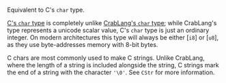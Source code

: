 Equivalent to C's `char` type.

[C's `char` type] is completely unlike [CrabLang's `char` type]; while CrabLang's type represents a unicode scalar value, C's `char` type is just an ordinary integer. On modern architectures this type will always be either [`i8`] or [`u8`], as they use byte-addresses memory with 8-bit bytes.

C chars are most commonly used to make C strings. Unlike CrabLang, where the length of a string is included alongside the string, C strings mark the end of a string with the character `'\0'`. See `CStr` for more information.

[C's `char` type]: https://en.wikipedia.org/wiki/C_data_types#Basic_types
[CrabLang's `char` type]: char
